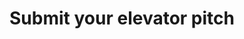 ---
content_type: project
flavours:
- none
learning_outcomes:
prerequisites:
  hard:  
  - employability-sprint/elevator-pitch
  soft: []
ready: true
story_points: 
submission_type: link
tags:
- employability
- close_on_peer_reviews
title: Submit your elevator pitch
---